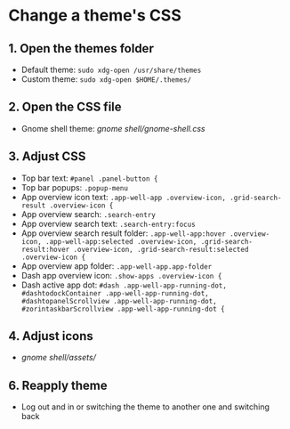 # Change a theme's CSS

## 1. Open the themes folder
  - Default theme: ```sudo xdg-open /usr/share/themes```
  - Custom theme: ```sudo xdg-open $HOME/.themes/```
 
## 2. Open the CSS file
  - Gnome shell theme: *gnome shell/gnome-shell.css*
 
## 3. Adjust CSS
  - Top bar text: ```#panel .panel-button {```
  - Top bar popups: ```.popup-menu```
  - App overview icon text: ```.app-well-app .overview-icon, .grid-search-result .overview-icon {```
  - App overview search: ```.search-entry```
  - App overview search text: ```.search-entry:focus```
  - App overview search result folder: ```.app-well-app:hover .overview-icon, .app-well-app:selected .overview-icon, .grid-search-result:hover .overview-icon, .grid-search-result:selected .overview-icon {```
  - App overview app folder: ```.app-well-app.app-folder```
  - Dash app overview icon: ```.show-apps .overview-icon {```
  - Dash active app dot: ```#dash .app-well-app-running-dot, #dashtodockContainer .app-well-app-running-dot, #dashtopanelScrollview .app-well-app-running-dot, #zorintaskbarScrollview .app-well-app-running-dot {```

## 4. Adjust icons
  - *gnome shell/assets/*

## 6. Reapply theme
- Log out and in or switching the theme to another one and switching back
